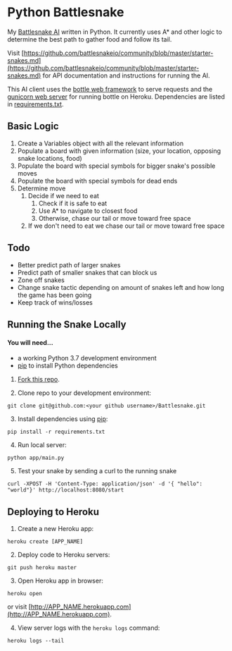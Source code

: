 # Python Battlesnake

My [Battlesnake AI](http://battlesnake.io) written in Python. It currently uses A\* and other logic to determine the best path to gather food and follow its tail.

Visit [https://github.com/battlesnakeio/community/blob/master/starter-snakes.md](https://github.com/battlesnakeio/community/blob/master/starter-snakes.md) for API documentation and instructions for running the AI.

This AI client uses the [bottle web framework](http://bottlepy.org/docs/dev/index.html) to serve requests and the [gunicorn web server](http://gunicorn.org/) for running bottle on Heroku. Dependencies are listed in [requirements.txt](requirements.txt).

## Basic Logic

1. Create a Variables object with all the relevant information
1. Populate a board with given information (size, your location, opposing snake locations, food)
1. Populate the board with special symbols for bigger snake's possible moves
1. Populate the board with special symbols for dead ends
1. Determine move
   1. Decide if we need to eat
      1. Check if it is safe to eat
      1. Use A* to navigate to closest food
      1. Otherwise, chase our tail or move toward free space
   1. If we don't need to eat we chase our tail or move toward free space

## Todo

- Better predict path of larger snakes
- Predict path of smaller snakes that can block us
- Zone off snakes
- Change snake tactic depending on amount of snakes left and how long the game has been going
- Keep track of wins/losses

## Running the Snake Locally

#### You will need...

- a working Python 3.7 development environment
- [pip](https://pip.pypa.io/en/latest/installing.html) to install Python dependencies

1. [Fork this repo](https://github.com/OliverMKing/Battlesnake/fork).

2. Clone repo to your development environment:

```
git clone git@github.com:<your github username>/Battlesnake.git
```

3. Install dependencies using [pip](https://pip.pypa.io/en/latest/installing.html):

```
pip install -r requirements.txt
```

4. Run local server:

```
python app/main.py
```

5. Test your snake by sending a curl to the running snake

```
curl -XPOST -H 'Content-Type: application/json' -d '{ "hello": "world"}' http://localhost:8080/start
```

## Deploying to Heroku

1. Create a new Heroku app:

```
heroku create [APP_NAME]
```

2. Deploy code to Heroku servers:

```
git push heroku master
```

3. Open Heroku app in browser:

```
heroku open
```

or visit [http://APP_NAME.herokuapp.com](http://APP_NAME.herokuapp.com).

4. View server logs with the `heroku logs` command:

```
heroku logs --tail
```
